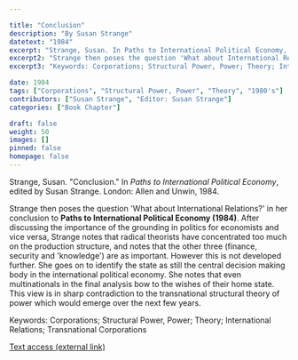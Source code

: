 ```yaml
---

title: "Conclusion"
description: "By Susan Strange"
datetext: "1984"
excerpt: "Strange, Susan. In Paths to International Political Economy, edited by Susan Strange. London: Allen and Unwin, 1984."
excerpt2: "Strange then poses the question 'What about International Relations?' in her conclusion to Paths to International Political Economy (1984). After discussing the importance of the grounding in politics for economists and vice versa, Strange notes that radical theorists have concentrated too much on the production structure, and notes that the other three (finance, security and 'knowledge') are as important. However this is not developed further. She goes on to identify the state as still the central decision making body in the international political economy. She notes that even multinationals in the final analysis bow to the wishes of their home state. This view is in sharp contradiction to the transnational structural theory of power which would emerge over the next few years."
excerpt3: "Keywords: Corporations; Structural Power, Power; Theory; International Relations; Transnational Corporations"

date: 1984
tags: ["Corporations", "Structural Power, Power", "Theory", "1980's"]
contributors: ["Susan Strange", "Editor: Susan Strange"]
categories: ["Book Chapter"]

draft: false
weight: 50
images: []
pinned: false
homepage: false
---
```


Strange, Susan. "Conclusion." In *Paths to International Political Economy*, edited by Susan Strange. London: Allen and Unwin, 1984.

Strange then poses the question 'What about International Relations?' in her conclusion to **Paths to International Political Economy (1984)**. After discussing the importance of the grounding in politics for economists and vice versa, Strange notes that radical theorists have concentrated too much on the production structure, and notes that the other three (finance, security and 'knowledge') are as important. However this is not developed further. She goes on to identify the state as still the central decision making body in the international political economy. She notes that even multinationals in the final analysis bow to the wishes of their home state. This view is in sharp contradiction to the transnational structural theory of power which would emerge over the next few years.

Keywords: Corporations; Structural Power, Power; Theory; International Relations; Transnational Corporations

[Text access (external link)](https://www.worldcat.org/title/252091922)
